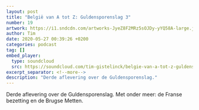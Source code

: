 ```yaml
---
layout: post
title: "België van A tot Z: Guldensporenslag 3"
number: 19
artwork: https://i1.sndcdn.com/artworks-JyeZ8F2MRz5sOJDy-yYQ58A-large.jpg
author: Tim
date: 2020-05-27 00:39:26 +0200
categories: podcast
tag: []
embed_player:
  type: soundcloud
  src: https://soundcloud.com/tim-gistelinck/belgie-van-a-tot-z-guldensporenslag-3
excerpt_separator: <!--more-->
description: "Derde aflevering over de Guldensporenslag."
---
```

Derde aflevering over de Guldensporenslag. Met onder meer: de Franse bezetting en de Brugse Metten.